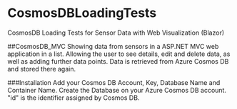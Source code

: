# CosmosDBLoadingTests
 CosmosDB Loading Tests for Sensor Data with Web Visualization (Blazor)

##CosmosDB_MVC
Showing data from sensors in a ASP.NET MVC web application in a list. Allowing the user to see details, edit and delete data, as well as adding further data points. Data is retrieved from Azure Cosmos DB and stored there again.

###Installation
Add your Cosmos DB Account, Key, Database Name and Container Name. Create the Database on your Azure Cosmos DB account. "id" is the identifier assigned by Cosmos DB. 
